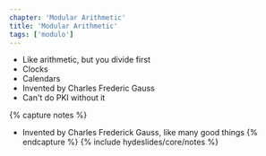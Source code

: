 ```yaml
---
chapter: 'Modular Arithmetic'
title: 'Modular Arithmetic'
tags: ['modulo']
---
```


<ul>
  <li class="fragment"><div class="deflate">Like arithmetic, but you divide first</div></li>
  <li class="fragment"><div class="deflate">Clocks</div></li>
  <li class="fragment"><div class="deflate">Calendars</div></li>
  <li class="fragment"><div class="deflate">Invented by Charles Frederic Gauss</div></li>
  <li class="fragment"><div class="deflate">Can't do PKI without it</div></li>
</ul>

{% capture notes %}
* Invented by Charles Frederick Gauss, like many good things
{% endcapture %}
{% include hydeslides/core/notes %}
